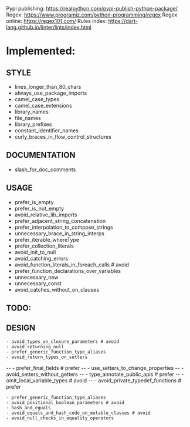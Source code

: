 Pypi publishing: https://realpython.com/pypi-publish-python-package/
Regex: https://www.programiz.com/python-programming/regex
Regex online: https://regex101.com/
Rules index: https://dart-lang.github.io/linter/lints/index.html



# Implemented:
## STYLE
- lines_longer_than_80_chars
- always_use_package_imports
- camel_case_types
- camel_case_extensions
- library_names
- file_names
- library_prefixes
- constant_identifier_names
- curly_braces_in_flow_control_structures
## DOCUMENTATION
- slash_for_doc_comments
## USAGE
- prefer_is_empty
- prefer_is_not_empty
- avoid_relative_lib_imports
- prefer_adjacent_string_concatenation
- prefer_interpolation_to_compose_strings
- unnecessary_brace_in_string_interps
- prefer_iterable_whereType
- prefer_collection_literals
- avoid_init_to_null
- avoid_catching_errors
- avoid_function_literals_in_foreach_calls # avoid
- prefer_function_declarations_over_variables
- unnecessary_new 
- unnecessary_const
- avoid_catches_without_on_clauses
 ## TODO:
 ## DESIGN
    - avoid_types_on_closure_parameters # avoid
    - avoid_returning_null
    - prefer_generic_function_type_aliases
    - avoid_return_types_on_setters
--    - prefer_final_fields # prefer
--    - use_setters_to_change_properties
--    - avoid_setters_without_getters
--    - type_annotate_public_apis # prefer
--    - omit_local_variable_types # avoid
--    - avoid_private_typedef_functions # prefer
    
    
    - prefer_generic_function_type_aliases
    - avoid_positional_boolean_parameters # avoid
    - hash_and_equals
    - avoid_equals_and_hash_code_on_mutable_classes # avoid
    - avoid_null_checks_in_equality_operators


